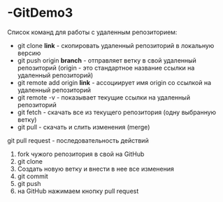 # -GitDemo3

Список команд для работы с удаленным репозиторием:
* git clone **link** - скопировать удаленный репозиторий в локальную версию
* git push origin **branch** - отправляет ветку в свой удаленный репозиторий (origin - это стандартное название ссылки на удаленный репозиторий)
* git remote add origin **link** - ассоциирует имя origin со ссылкой на удаленный репозиторий
* git remote -v - показывает текущие ссылки на удаленный репозиторий
* git fetch - скачать все из текущего репозитория (одну выбранную ветку)
* git pull - скачать и слить изменения (merge)

git pull request - последовательность действий
1. fork чужого репозитория в свой на GitHub
2. git clone
3. Создать новую ветку и внести в нее все изменения
4. git commit
5. git push
6. на GitHub нажимаем кнопку pull request